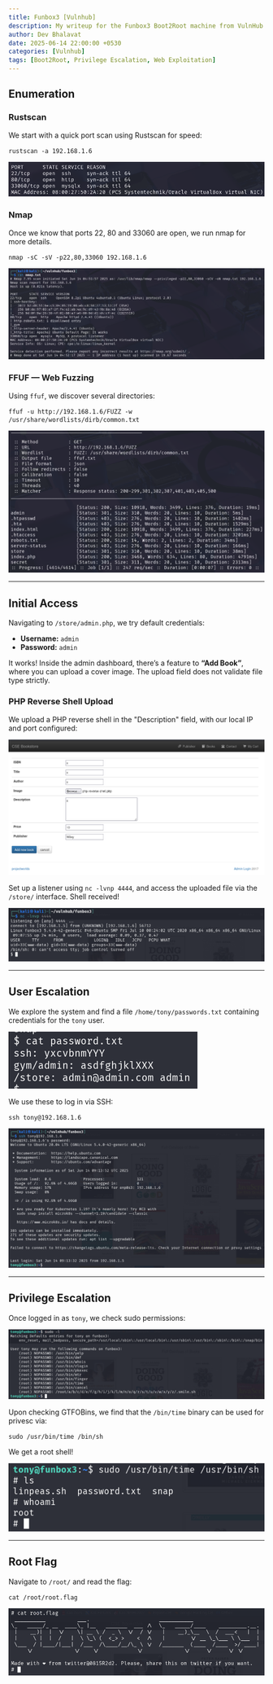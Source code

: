 ```yaml
---
title: Funbox3 [Vulnhub]
description: My writeup for the Funbox3 Boot2Root machine from VulnHub by @0815R2d2
author: Dev Bhalavat
date: 2025-06-14 22:00:00 +0530
categories: [Vulnhub]
tags: [Boot2Root, Privilege Escalation, Web Exploitation]
---
```


## Enumeration

### Rustscan

We start with a quick port scan using Rustscan for speed:

```
rustscan -a 192.168.1.6
```

![Rustscan](/assets/images/funbox3/rustscan.png)

### Nmap

Once we know that ports 22, 80 and 33060 are open, we run nmap for more details.

```
nmap -sC -sV -p22,80,33060 192.168.1.6
```

![Nmap](/assets/images/funbox3/nmap.png)

### FFUF — Web Fuzzing

Using `ffuf`, we discover several directories:

```
ffuf -u http://192.168.1.6/FUZZ -w /usr/share/wordlists/dirb/common.txt
```

![alt text](/assets/images/funbox3/ffuf.png)

---

## Initial Access

Navigating to `/store/admin.php`, we try default credentials:

- **Username:** `admin`
- **Password:** `admin`

It works! Inside the admin dashboard, there’s a feature to **“Add Book”**, where you can upload a cover image. The upload field does not validate file type strictly.

### PHP Reverse Shell Upload

We upload a PHP reverse shell in the "Description" field, with our local IP and port configured:

![Initial Access](/assets/images/funbox3/initial%20access.png)

Set up a listener using `nc -lvnp 4444`, and access the uploaded file via the `/store/` interface. Shell received!

![Reverse Shell](/assets/images/funbox3/reverse%20shell.png)

---

## User Escalation

We explore the system and find a file `/home/tony/passwords.txt` containing credentials for the `tony` user.

![Passwords File](/assets/images/funbox3/password%20file.png)

We use these to log in via SSH:

```
ssh tony@192.168.1.6
```

![SSH](/assets/images/funbox3/ssh.png)

---

## Privilege Escalation

Once logged in as `tony`, we check sudo permissions:

![Sudo -l](/assets/images/funbox3/privesc.png)

Upon checking GTFOBins, we find that the `/bin/time` binary can be used for privesc via:

```
sudo /usr/bin/time /bin/sh
```

We get a root shell!

![Root Shell](/assets/images/funbox3/root.png)

---

## Root Flag

Navigate to `/root/` and read the flag:

```
cat /root/root.flag
```

![Flag](/assets/images/funbox3/flag.png)

